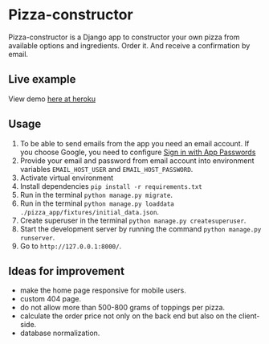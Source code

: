# Pizza-constructor

Pizza-constructor is a Django app to constructor your own pizza from available options and ingredients. Order it. And
receive a confirmation by email.

## Live example

View demo [here at heroku](https://pizza-constructor.herokuapp.com/)

## Usage

1. To be able to send emails from the app you need an email account. If you choose Google, you need to
   configure [Sign in with App Passwords]( https://support.google.com/accounts/answer/185833?hl=en)
2. Provide your email and password from email account into environment variables `EMAIL_HOST_USER`
   and `EMAIL_HOST_PASSWORD`.
3. Activate virtual environment
4. Install dependencies `pip install -r requirements.txt`
5. Run in the terminal `python manage.py migrate`.
6. Run in the terminal `python manage.py loaddata ./pizza_app/fixtures/initial_data.json`.
7. Create superuser in the terminal `python manage.py createsuperuser`.
8. Start the development server by running the command `python manage.py runserver`.
9. Go to `http://127.0.0.1:8000/`.

## Ideas for improvement

- make the home page responsive for mobile users.
- custom 404 page.
- do not allow more than 500-800 grams of toppings per pizza.
- calculate the order price not only on the back end but also on the client-side.
- database normalization.
